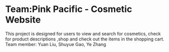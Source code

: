 # Team:Pink Pacific - Cosmetic Website

This project is designed for users to view and search for cosmetics, check for product descriptions ,shop and check out the items in the shopping cart. 
Team member: Yuan Liu, Shuyue Gao, Ye Zhang

